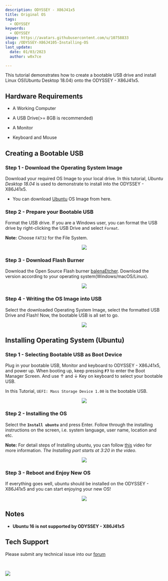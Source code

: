```yaml
---
description: ODYSSEY - X86J41x5
title: Original OS
tags:
  - ODYSSEY
keywords:
  - ODYSSEY
image: https://avatars.githubusercontent.com/u/10758833
slug: /ODYSSEY-X86J4105-Installing-OS
last_update:
  date: 01/03/2023
  author: w0x7ce

---
```


<!-- ---
name: ODYSSEY - X86J4105
category: ODYSSEY
bzurl: https://www.seeedstudio.com/ODYSSEY-X86J4105800-p-4445.html
wikiurl: https://wiki.seeedstudio.com/ODYSSEY-X86J4105-Installing-OS/
sku: 102110399
--- -->

This tutorial demonstrates how to create a bootable USB drive and install Linux OS(Ubuntu Desktop 18.04) onto the ODYSSEY - X86J41x5.

## Hardware Requirements

- A Working Computer

- A USB Drive(>= 8GB is recommended)

- A Monitor

- Keyboard and Mouse

## Creating a Bootable USB

### Step 1 - Download the Operating System Image

Download your required OS Image to your local drive. In this tutorial, *Ubuntu Desktop 18.04* is used to demonstrate to install into the ODYSSEY - X86J41x5.

- You can download [Ubuntu](https://ubuntu.com/download/desktop) OS Image from here.

### Step 2 - Prepare your Bootable USB

Format the USB drive. If you are a Windows user, you can format the USB drive by right-clicking the USB Drive and select `Format`.  

**Note:** Choose `FAT32` for the File System.

<div align="center"><img width={450} src="https://files.seeedstudio.com/wiki/ODYSSEY-X86J4105864/img/InstallingOS/formatUSB.png" /></div>

### Step 3 - Download Flash Burner

Download the Open Source Flash burner [balenaEtcher](https://www.balena.io/etcher/). Download the version according to your operating system(Windows/macOS/Linux).

<div align="center"><img width={500} src="https://files.seeedstudio.com/wiki/ODYSSEY-X86J4105864/img/InstallingOS/etcher.jpg" /></div>

### Step 4 - Writing the OS Image into USB

Select the downloaded Operating System Image, select the formatted USB Drive and Flash! Now, the bootable USB is all set to go.

<div align="center"><img width={500} src="https://files.seeedstudio.com/wiki/ODYSSEY-X86J4105864/img/InstallingOS/etcherDone.png" /></div>

## Installing Operating System (Ubuntu)

### Step 1 - Selecting Bootable USB as Boot Device

Plug in your bootable USB, Monitor and keyboard to ODYSSEY - X86J41x5, and power up. When booting up, keep pressing **`F7`** to enter the Boot Manager Screen. And use  &#8593; and &#8595; Key on keyboard to select your bootable USB.

In this Tutorial, `UEFI: Mass Storage Device 1.00` is the bootable USB.

<div align="center"><img width={600} src="https://files.seeedstudio.com/wiki/ODYSSEY-X86J4105864/img/InstallingOS/bios.png" /></div>

### Step 2 - Installing the OS

Select the **`Install ubuntu`** and press Enter. Follow through the installing instructions on the screen, i.e. system language, user name, location and etc.

**Note:** For detail steps of Installing ubuntu, you can follow [this](https://www.youtube.com/watch?v=vt5Lu_ltPkU) video for more information. *The Installing part starts at 3:20 in the video.*

<div align="center"><img width={600} src="https://files.seeedstudio.com/wiki/ODYSSEY-X86J4105864/img/InstallingOS/install.png" /></div>

### Step 3 - Reboot and Enjoy New OS

If everything goes well, ubuntu should be installed on the ODYSSEY - X86J41x5 and you can start enjoying your new OS!

<div align="center"><img width={600} src="https://files.seeedstudio.com/wiki/ODYSSEY-X86J4105864/img/InstallingOS/result.jpg" /></div>

## Notes

- **Ubuntu 16 is not supported by ODYSSEY - X86J41x5**

## Tech Support

Please submit any technical issue into our [forum](https://forum.seeedstudio.com/)

<div>
  <br /><p style={{textAlign: 'center'}}><a href="https://www.seeedstudio.com/act-4.html?utm_source=wiki&utm_medium=wikibanner&utm_campaign=newproducts" target="_blank"><img src="https://files.seeedstudio.com/wiki/Wiki_Banner/new_product.jpg" /></a></p>
</div>
